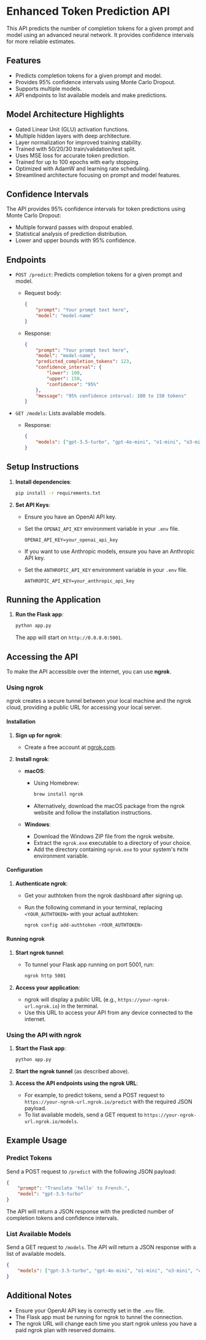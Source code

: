 # Enhanced Token Prediction API

This API predicts the number of completion tokens for a given prompt and model using an advanced neural network. It provides confidence intervals for more reliable estimates.

## Features

-   Predicts completion tokens for a given prompt and model.
-   Provides 95% confidence intervals using Monte Carlo Dropout.
-   Supports multiple models.
-   API endpoints to list available models and make predictions.

## Model Architecture Highlights

-   Gated Linear Unit (GLU) activation functions.
-   Multiple hidden layers with deep architecture.
-   Layer normalization for improved training stability.
-   Trained with 50/20/30 train/validation/test split.
-   Uses MSE loss for accurate token prediction.
-   Trained for up to 100 epochs with early stopping.
-   Optimized with AdamW and learning rate scheduling.
-   Streamlined architecture focusing on prompt and model features.

## Confidence Intervals

The API provides 95% confidence intervals for token predictions using Monte Carlo Dropout:

-   Multiple forward passes with dropout enabled.
-   Statistical analysis of prediction distribution.
-   Lower and upper bounds with 95% confidence.

## Endpoints

-   `POST /predict`: Predicts completion tokens for a given prompt and model.
    -   Request body:

        ```json
        {
            "prompt": "Your prompt text here",
            "model": "model-name"
        }
        ```

    -   Response:

        ```json
        {
            "prompt": "Your prompt text here",
            "model": "model-name",
            "predicted_completion_tokens": 123,
            "confidence_interval": {
                "lower": 100,
                "upper": 150,
                "confidence": "95%"
            },
            "message": "95% confidence interval: 100 to 150 tokens"
        }
        ```

-   `GET /models`: Lists available models.
    -   Response:

        ```json
        {
            "models": ["gpt-3.5-turbo", "gpt-4o-mini", "o1-mini", "o3-mini", "claude"]
        }
        ```

## Setup Instructions

1.  **Install dependencies**:

    ```bash
    pip install -r requirements.txt
    ```

2.  **Set API Keys**:

    -   Ensure you have an OpenAI API key.
    -   Set the `OPENAI_API_KEY` environment variable in your `.env` file.

        ```properties
        OPENAI_API_KEY=your_openai_api_key
        ```

    -   If you want to use Anthropic models, ensure you have an Anthropic API key.
    -   Set the `ANTHROPIC_API_KEY` environment variable in your `.env` file.

        ```properties
        ANTHROPIC_API_KEY=your_anthropic_api_key
        ```

## Running the Application

1.  **Run the Flask app**:

    ```bash
    python app.py
    ```

    The app will start on `http://0.0.0.0:5001`.

## Accessing the API

To make the API accessible over the internet, you can use **ngrok**.

### Using ngrok

ngrok creates a secure tunnel between your local machine and the ngrok cloud, providing a public URL for accessing your local server.

#### Installation

1.  **Sign up for ngrok**:

    -   Create a free account at [ngrok.com](https://ngrok.com/).

2.  **Install ngrok**:

    -   **macOS**:

        -   Using Homebrew:

            ```bash
            brew install ngrok
            ```

        -   Alternatively, download the macOS package from the ngrok website and follow the installation instructions.

    -   **Windows**:

        -   Download the Windows ZIP file from the ngrok website.
        -   Extract the `ngrok.exe` executable to a directory of your choice.
        -   Add the directory containing `ngrok.exe` to your system's `PATH` environment variable.

#### Configuration

1.  **Authenticate ngrok**:

    -   Get your authtoken from the ngrok dashboard after signing up.
    -   Run the following command in your terminal, replacing `<YOUR_AUTHTOKEN>` with your actual authtoken:

        ```bash
        ngrok config add-authtoken <YOUR_AUTHTOKEN>
        ```

#### Running ngrok

1.  **Start ngrok tunnel**:

    -   To tunnel your Flask app running on port 5001, run:

        ```bash
        ngrok http 5001
        ```

2.  **Access your application**:

    -   ngrok will display a public URL (e.g., `https://your-ngrok-url.ngrok.io`) in the terminal.
    -   Use this URL to access your API from any device connected to the internet.

### Using the API with ngrok

1.  **Start the Flask app**:

    ```bash
    python app.py
    ```

2.  **Start the ngrok tunnel** (as described above).

3.  **Access the API endpoints using the ngrok URL**:

    -   For example, to predict tokens, send a POST request to `https://your-ngrok-url.ngrok.io/predict` with the required JSON payload.
    -   To list available models, send a GET request to `https://your-ngrok-url.ngrok.io/models`.

## Example Usage

### Predict Tokens

Send a POST request to `/predict` with the following JSON payload:

```json
{
    "prompt": "Translate 'hello' to French.",
    "model": "gpt-3.5-turbo"
}
```

The API will return a JSON response with the predicted number of completion tokens and confidence intervals.

### List Available Models

Send a GET request to `/models`. The API will return a JSON response with a list of available models.

```json
{
    "models": ["gpt-3.5-turbo", "gpt-4o-mini", "o1-mini", "o3-mini", "claude"]
}
```

## Additional Notes

-   Ensure your OpenAI API key is correctly set in the `.env` file.
-   The Flask app must be running for ngrok to tunnel the connection.
-   The ngrok URL will change each time you start ngrok unless you have a paid ngrok plan with reserved domains.
